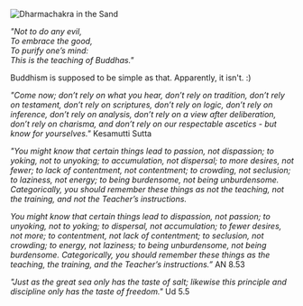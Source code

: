 ![Dharmachakra in the Sand](https://github.com/user-attachments/assets/e4c48c02-fae5-4cc4-a559-1db2d2242d61)

*"Not to do any evil,  
To embrace the good,  
To purify one’s mind:  
This is the teaching of Buddhas."*  

Buddhism is supposed to be simple as that. Apparently, it isn't. :)



*"Come now; don’t rely on what you hear, don’t rely on tradition, don’t rely on testament, don’t rely on scriptures, don’t rely on logic, don’t rely on inference, don’t rely on analysis, don’t rely on a view after deliberation, don’t rely on charisma, and don’t rely on our respectable ascetics - but know for yourselves."* Kesamutti Sutta

*"You might know that certain things lead to passion, not dispassion; to yoking, not to unyoking; to accumulation, not dispersal; to more desires, not fewer; to lack of contentment, not contentment; to crowding, not seclusion; to laziness, not energy; to being burdensome, not being unburdensome. Categorically, you should remember these things as not the teaching, not the training, and not the Teacher’s instructions.*

*You might know that certain things lead to dispassion, not passion; to unyoking, not to yoking; to dispersal, not accumulation; to fewer desires, not more; to contentment, not lack of contentment; to seclusion, not crowding; to energy, not laziness; to being unburdensome, not being burdensome. Categorically, you should remember these things as the teaching, the training, and the Teacher’s instructions.”* AN 8.53

*"Just as the great sea only has the taste of salt; likewise this principle and discipline only has the taste of freedom."* Ud 5.5
